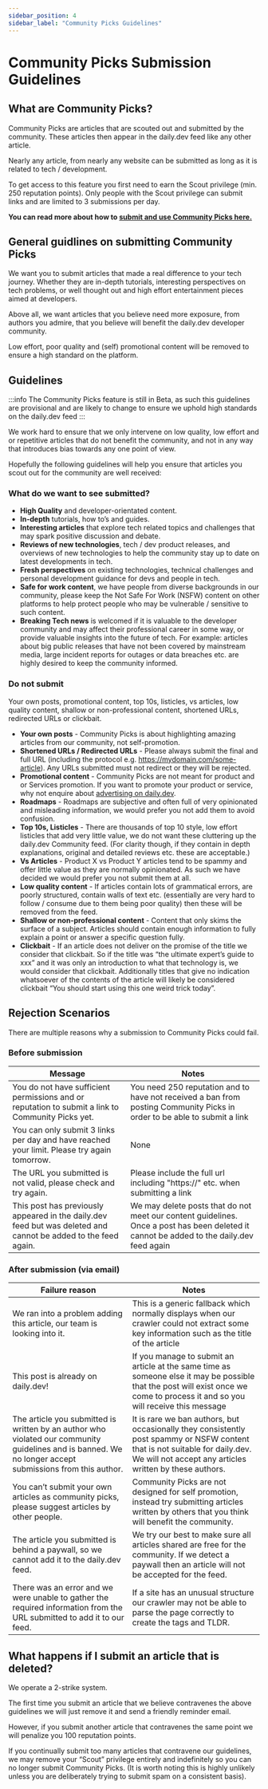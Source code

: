 ```yaml
---
sidebar_position: 4
sidebar_label: "Community Picks Guidelines"
---
```

# Community Picks Submission Guidelines

## What are Community Picks?
Community Picks are articles that are scouted out and submitted by the community. These articles then appear in the daily.dev feed like any other article.

Nearly any article, from nearly any website can be submitted as long as it is related to tech / development.

To get access to this feature you first need to earn the Scout privilege (min. 250 reputation points). Only people with the Scout privilege can submit links and are limited to 3 submissions per day.

**You can read more about how to [submit and use Community Picks here.](https://docs.daily.dev/docs/key-features/community-picks)** 

## General guidlines on submitting Community Picks
We want you to submit articles that made a real difference to your tech journey. Whether they are in-depth tutorials, interesting perspectives on tech problems, or well thought out and high effort entertainment pieces aimed at developers.

Above all, we want articles that you believe need more exposure, from authors you admire, that you believe will benefit the daily.dev developer community.

Low effort, poor quality and (self) promotional content will be removed to ensure a high standard on the platform.

## Guidelines
:::info
The Community Picks feature is still in Beta, as such this guidelines are provisional and are likely to change to ensure we uphold high standards on the daily.dev feed
:::

We work hard to ensure that we only intervene on low quality, low effort and or repetitive articles that do not benefit the community, and not in any way that introduces bias towards any one point of view.

Hopefully the following guidelines will help you ensure that articles you scout out for the community are well received:

### What do we want to see submitted?

- **High Quality** and developer-orientated content. 
- **In-depth** tutorials, how to’s and guides.
- **Interesting articles** that explore tech related topics and challenges that may spark positive discussion and debate.
- **Reviews of new technologies**, tech / dev product releases, and overviews of new technologies to help the community stay up to date on latest developments in tech.
- **Fresh perspectives** on existing technologies, technical challenges and personal development guidance for devs and people in tech.
- **Safe for work content**, we have people from diverse backgrounds in our community, please keep the Not Safe For Work (NSFW) content on other platforms to help protect people who may be vulnerable / sensitive to such content.
- **Breaking Tech news** is welcomed if it is valuable to the developer community and may affect their professional career in some way, or provide valuable insights into the future of tech. For example: articles about big public releases that have not been covered by mainstream media, large incident reports for outages or data breaches etc. are highly desired to keep the community informed.


### Do not submit

Your own posts, promotional content, top 10s, listicles, vs articles, low quality content, shallow or non-professional content, shortened URLs, redirected URLs or clickbait.

- **Your own posts** - Community Picks is about highlighting amazing articles from our community, not self-promotion.
- **Shortened URLs / Redirected URLs** - Please always submit the final and full URL (including the protocol e.g. https://mydomain.com/some-article). Any URLs submitted must not redirect or they will be rejected.
- **Promotional content** - Community Picks are not meant for product and or Services promotion. If you want to promote your product or service, why not enquire about [advertising on daily.dev](https://promote.daily.dev/).
- **Roadmaps** - Roadmaps are subjective and often full of very opinionated and misleading information, we would prefer you not add them to avoid confusion. 
- **Top 10s, Listicles** - There are thousands of top 10 style, low effort listicles that add very little value, we do not want these cluttering up the daily.dev Community feed. (For clarity though, if they contain in depth explanations, original and detailed reviews etc. these are acceptable.)
- **Vs Articles** - Product X vs Product Y articles tend to be spammy and offer little value as they are normally opinionated. As such we have decided we would prefer you not submit them at all.
- **Low quality content** - If articles contain lots of grammatical errors, are poorly structured, contain walls of text etc. (essentially are very hard to follow / consume due to them being poor quality) then these will be removed from the feed.
- **Shallow or non-professional content** - Content that only skims the surface of a subject. Articles should contain enough information to fully explain a point or answer a specific question fully. 
- **Clickbait** - If an article does not deliver on the promise of the title we consider that clickbait. So if the title was “the ultimate expert’s guide to xxx” and it was only an introduction to what that technology is, we would consider that clickbait. Additionally titles that give no indication whatsoever of the contents of the article will likely be considered clickbait “You should start using this one weird trick today”.  

## Rejection Scenarios
There are multiple reasons why a submission to Community Picks could fail.

### Before submission
| Message | Notes |
| --- | --- |
| You do not have sufficient permissions and or reputation to submit a link to Community Picks yet. | You need 250 reputation and to have not received a ban from posting Community Picks in order to be able to submit a link |
| You can only submit 3 links per day and have reached your limit. Please try again tomorrow. | None |
| The URL you submitted is not valid, please check and try again. | Please include the full url including "https://" etc. when submitting a link |
| This post has previously appeared in the daily.dev feed but was deleted and cannot be added to the feed again. | We may delete posts that do not meet our content guidelines. Once a post has been deleted it cannot be added to the daily.dev feed again |

### After submission (via email)
| Failure reason | Notes |
| --- | --- |
| We ran into a problem adding this article, our team is looking into it. | This is a generic fallback which normally displays when our crawler could not extract some key information such as the title of the article | 
| This post is already on daily.dev! | If you manage to submit an article at the same time as someone else it may be possible that the post will exist once we come to process it and so you will receive this message |
| The article you submitted is written by an author who violated our community guidelines and is banned. We no longer accept submissions from this author. | It is rare we ban authors, but occasionally they consistently post spammy or NSFW content that is not suitable for daily.dev. We will not accept any articles written by these authors. |
| You can’t submit your own articles as community picks, please suggest articles by other people. | Community Picks are not designed for self promotion, instead try submitting articles written by others that you think will benefit the community. |
| The article you submitted is behind a paywall, so we cannot add it to the daily.dev feed. | We try our best to make sure all articles shared are free for the community. If we detect a paywall then an article will not be accepted for the feed. |
| There was an error and we were unable to gather the required information from the URL submitted to add it to our feed. | If a site has an unusual structure our crawler may not be able to parse the page correctly to create the tags and TLDR. |

## What happens if I submit an article that is deleted?

We operate a 2-strike system.

The first time you submit an article that we believe contravenes the above guidelines we will just remove it and send a friendly reminder email.

However, if you submit another article that contravenes the same point we will penalize you 100 reputation points.

If you continually submit too many articles that contravene our guidelines, we may remove your “Scout” privilege entirely and indefinitely so you can no longer submit Community Picks. (It is worth noting this is highly unlikely unless you are deliberately trying to submit spam on a consistent basis).

